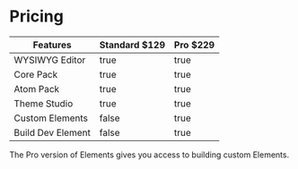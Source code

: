 # Pricing



<table><thead><tr><th>Features</th><th data-type="checkbox">Standard $129</th><th data-type="checkbox">Pro $229</th></tr></thead><tbody><tr><td>WYSIWYG Editor</td><td>true</td><td>true</td></tr><tr><td>Core Pack</td><td>true</td><td>true</td></tr><tr><td>Atom Pack</td><td>true</td><td>true</td></tr><tr><td>Theme Studio</td><td>true</td><td>true</td></tr><tr><td>Custom Elements</td><td>false</td><td>true</td></tr><tr><td>Build Dev Element</td><td>false</td><td>true</td></tr></tbody></table>

The Pro version of Elements gives you access to building custom Elements.
